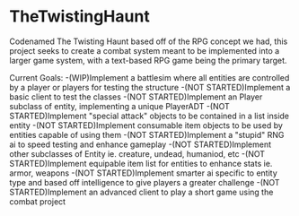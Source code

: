 # TheTwistingHaunt
Codenamed The Twisting Haunt based off of the RPG concept we had, this project seeks to create a combat system meant to be implemented into a larger game system, with a text-based RPG game being the primary target.

Current Goals:
-(WIP)Implement a battlesim where all entities are controlled by a player or players for testing the structure
-(NOT STARTED)Implement a basic client to test the classes
-(NOT STARTED)Implement an Player subclass of entity, implementing a unique PlayerADT
-(NOT STARTED)Implement "special attack" objects to be contained in a list inside entity
-(NOT STARTED)Implement consumable item objects to be used by entities capable of using them
-(NOT STARTED)Implement a "stupid" RNG ai to speed testing and enhance gameplay
-(NOT STARTED)Implement other subclasses of Entity ie. creature, undead, humaniod, etc
-(NOT STARTED)Implement equipable item list for entities to enhance stats ie. armor, weapons
-(NOT STARTED)Implement smarter ai specific to entity type and based off intelligence to give players a greater challenge
-(NOT STARTED)Implement an advanced client to play a short game using the combat project
